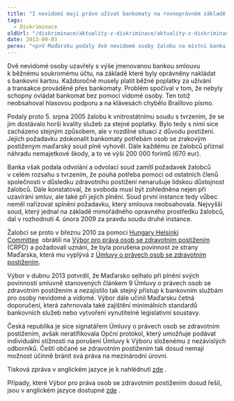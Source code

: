 ```yaml
---
title: "I nevidomí mají právo užívat bankomaty na rovnoprávném základě s ostatními"
tags:
  - Diskriminace
oldUrl: "/diskriminace/aktuality-z-diskriminace/aktuality-z-diskriminace-2013/i-nevidomi-maji-pravo-uzivat-bankomaty-na-rovnopravnem-zaklade-s-ostatnimi/"
date: 2013-09-03
perex: "<p>V Maďarsku podaly dvě nevidomé osoby žalobu na místní banku (OTP Bank Zrt.) z důvodu placení každoročních poplatků za užívání a transakce, které ale nebyly samy schopny užívat a provádět. Případ se dostal až před Výbor pro práva osob se zdravotním postižením.</p>"
---
```


<!-- imported from the old website -->

<p class="align-blok">Dvě nevidomé osoby uzavřely s výše jmenovanou bankou smlouvu k běžnému soukromému účtu, na základě které byly oprávněny nakládat s bankovní kartou. Každoročně musely platit běžné poplatky za užívání a transakce prováděné přes bankomaty. Problém spočíval v tom, že nebyly schopny ovládat bankomat bez pomoci vidomé osoby. Ten totiž neobsahoval hlasovou podporu a na klávesách chybělo Braillovo písmo.</p><p class="align-blok">Podaly proto 5. srpna 2005 žalobu k vnitrostátnímu soudu s tvrzením, že se jim dostávalo horší kvality služeb za stejné poplatky. Bylo tedy s nimi sice zacházeno stejným způsobem, ale v rozdílné situaci z důvodu postižení. Jejich požadavku zdokonalit bankomaty potřebám osob se zrakovým postiženým maďarský soud plně vyhověl. Dále každému ze žalobců přiznal náhradu nemajetkové škody, a to ve výši 200 000 forintů (670 eur).</p><p class="align-blok">Banka však podala odvolání a odvolací soud zamítl požadavek žalobců v celém rozsahu s tvrzením, že pouhá potřeba pomoci od ostatních členů společnosti v důsledku zdravotního postižení nenarušuje lidskou důstojnost žalobců. Dále konstatoval, že svoboda musí být zohledněna nejen při uzavírání smluv, ale také při jejich plnění. Soud první instance tedy vůbec neměl nařizovat splnění požadavku, který smlouva neobsahovala. Nejvyšší soud, který jednal na základě mimořádného opravného prostředku žalobců, dal v rozhodnutí 4. února 2009 za pravdu soudu druhé instance. </p><p class="align-blok">Žalobci se proto v březnu 2010 za pomoci <a title="Otevření do nového okna" href="http://helsinki.hu/en/" target="_blank">Hungary Helsinki Committee</a>  obrátili na <a title="Otevření do nového okna" href="http://www.un.org/disabilities/default.asp?id=1419" target="_blank">Výbor pro práva osob se zdravotním postižením</a>  (CRPD) a požadovali uznání, že byla porušena povinnost ze strany Maďarska, která mu vyplývá z <a href="http://www.ochrance.cz/uploads-import/DISKRIMINACE/pravni_predpisy/Umluva_o_pravech_osob_se_zdravotnim_postizenim.pdf">Úmluvy o právech osob se zdravotním postižením</a>.</p><p class="align-blok">Výbor v dubnu 2013 potvrdil, že Maďarsko selhalo při plnění svých povinností smluvně stanovených článkem 9 Úmluvy o právech osob se zdravotním postižením a nezajistilo tak stejný přístup k bankovním službám pro osoby nevidomé a vidomé. Výbor dále učinil Maďarsku četná doporučení, která zahrnovala také zajištění minimálních standardů bankovních služeb nebo vytvoření vynutitelné legislativní soustavy.</p><p class="align-blok">Česká republika je sice signatářem Úmluvy o právech osob se zdravotním postižením, avšak neratifikovala Opční protokol, který umožňuje podávat individuální stížnosti na porušení Úmluvy k Výboru složenému z nezávislých odborníků. Čeští občané se zdravotním postižením tak dosud nemají možnost účinně bránit svá práva na mezinárodní úrovni.</p><p class="align-blok">Tisková zpráva v anglickém jazyce je k nahlédnutí <a title="Otevření do nového okna" href="http://www.non-discrimination.net/content/media/HU-48-HU%20flash%20report%20CRPD%20decision%20on%20Hungary.pdf" target="_blank">zde</a> .</p><p class="align-blok">Případy, které Výbor pro práva osob se zdravotním postižením dosud řešil, jsou v anglickém jazyce dostupné <a title="Otevření do nového okna" href="http://www.ohchr.org/EN/HRBodies/CRPD/Pages/Jurisprudence.aspx" target="_blank">zde</a> . </p>
